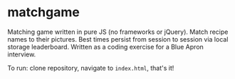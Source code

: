 # matchgame
Matching game written in pure JS (no frameworks or jQuery). Match recipe names to their pictures. Best times persist from session to session via local storage leaderboard. Written as a coding exercise for a Blue Apron interview.

To run: clone repository, navigate to `index.html`, that's it!
